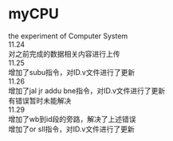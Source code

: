 # myCPU
the experiment of Computer System  
11.24  
对之前完成的数据相关内容进行上传  
11.25  
增加了subu指令，对ID.v文件进行了更新  
11.26  
增加了jal jr addu bne指令，对ID.v文件进行了更新  
有错误暂时未能解决  
11.29  
增加了wb到id段的旁路，解决了上述错误  
增加了or sll指令，对ID.v文件进行了更新
